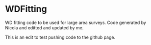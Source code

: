 # WDFitting
WD fitting code to be used for large area surveys. Code generated by Nicola and editted and updated by me. 

This is an edit to test pushing code to the github page.
